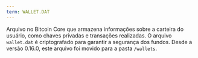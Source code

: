```yaml
---
term: WALLET.DAT
---
```


Arquivo no Bitcoin Core que armazena informações sobre a carteira do usuário, como chaves privadas e transações realizadas. O arquivo `wallet.dat` é criptografado para garantir a segurança dos fundos. Desde a versão 0.16.0, este arquivo foi movido para a pasta `/wallets`.
